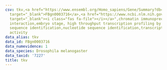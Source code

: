 ```yaml
---
csv: tkv,<a href="https://www.ensembl.org/Homo_sapiens/Gene/Summary?db=core;g=FBgn0003716"
  target="_blank">FBgn0003716</a>,<a href="https://www.ncbi.nlm.nih.gov/pubmed/15998452"
  target="_blank"><i class="fas fa-file"></i></a>",chromatin immunoprecipitation assay,direct
  interaction,embryo stage, high throughput transcription profiling by microarray,nucleotide
  sequence identification,nucleotide sequence identification,transcriptional regulation,up-regulates
  activity
data_alias: tkv
data_id: FBgn0003716
data_numevidence: 1
data_species: Drosophila melanogaster
data_taxid: '7227'
title: tkv
---
```

